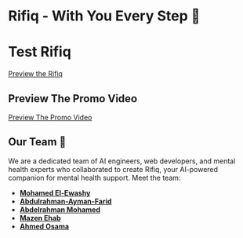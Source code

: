 # Rifiq - With You Every Step 🤖


# Test Rifiq

[Preview the Rifiq ](https://rafiq4u.vercel.app/)

## Preview The Promo Video
[Preview The Promo Video](https://raw.githubusercontent.com/Abdelrahmanx1x/EngiCoders-MansouraHackathon2024/refs/heads/main/EngiCoders%20promo%20video%20final%20version.mp4)

## Our Team 👥

We are a dedicated team of AI engineers, web developers, and mental health experts who collaborated to create Rifiq, your AI-powered companion for mental health support. Meet the team:

- **[Mohamed El-Ewashy](https://github.com/elewashy)** 
- **[Abdulrahman-Ayman-Farid](https://github.com/Abdulrahman-Ayman-Farid)** 
- **[Abdelrahman Mohamed](https://github.com/beedo239e)** 
- **[Mazen Ehab](https://github.com/MazenEhabGamal)** 
- **[Ahmed Osama](#)** 
